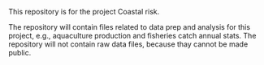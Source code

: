 This repository is for the project Coastal risk.

The repository will contain files related to data prep and analysis for this project, e.g., aquaculture production and fisheries catch annual stats.
The repository will not contain raw data files, because thay cannot be made public.